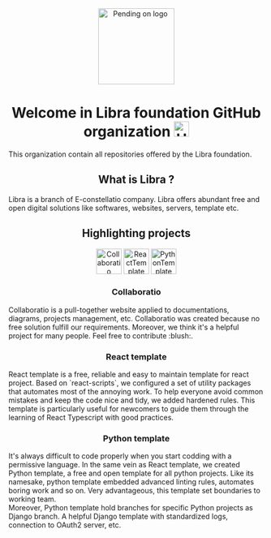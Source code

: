 <div align="center">
    <img src="https://github.com/Libra-foundation/.github/tree/main/profile/resources/puff.svg" alt="Pending on logo" height="150"/>
    <h1>
        Welcome in Libra foundation GitHub organization
    <img src="https://media.giphy.com/media/hvRJCLFzcasrR4ia7z/giphy.gif" alt="Hi hand" width="30px"/>
    </h1>
</div>


<p>
    This organization contain all repositories offered by the Libra foundation.
</p>
<h2 align="center">
    What is Libra ?
</h2>
<p>
    Libra is a branch of E-constellatio company. Libra offers abundant free and open digital solutions like softwares, websites, servers, template etc.
</p>
<div align="center">
    <h2>
        Highlighting projects
    </h2>
    <div>
        <img src="https://github.com/Libra-foundation/.github/tree/main/profile/resources/Collaboratio.svg" alt="Collaboratio" height="50"/>
        <img src="https://github.com/Libra-foundation/.github/tree/main/profile/resources/ReactTemplate.svg" alt="ReactTemplate" height="50"/>
        <img src="https://github.com/Libra-foundation/.github/tree/main/profile/resources/PythonTemplate.svg" alt="PythonTemplate" height="50"/>
    </div>
    <h3>Collaboratio</h3>
</div>
<p>Collaboratio is a pull-together website applied to documentations, diagrams, projects management, etc. Collaboratio was created because no free solution fulfill our requirements. Moreover, we think it's a helpful project for many people. Feel free to contribute :blush:.</p>
<div align="center">
    <h3>React template</h3>
</div>
<p>React template is a free, reliable and easy to maintain template for react project. Based on `react-scripts`, we configured a set of utility packages that automates most of the annoying work. To help everyone avoid common mistakes and keep the code nice and tidy, we added hardened rules.  This template is particularly useful for newcomers to guide them through the learning of React Typescript with good practices.</p>
<div align="center">
    <h3>Python template</h3>
</div>
<p>It's always difficult to code properly when you start codding with a permissive language. In the same vein as React template, we created Python template, a free and open template for all python projects. Like its namesake, python template embedded advanced linting rules, automates boring work and so on. Very advantageous, this template set boundaries to working team. <br> Moreover, Python template hold branches for specific Python projects as Django branch. A helpful Django template with standardized logs, connection to OAuth2 server, etc.  </p>